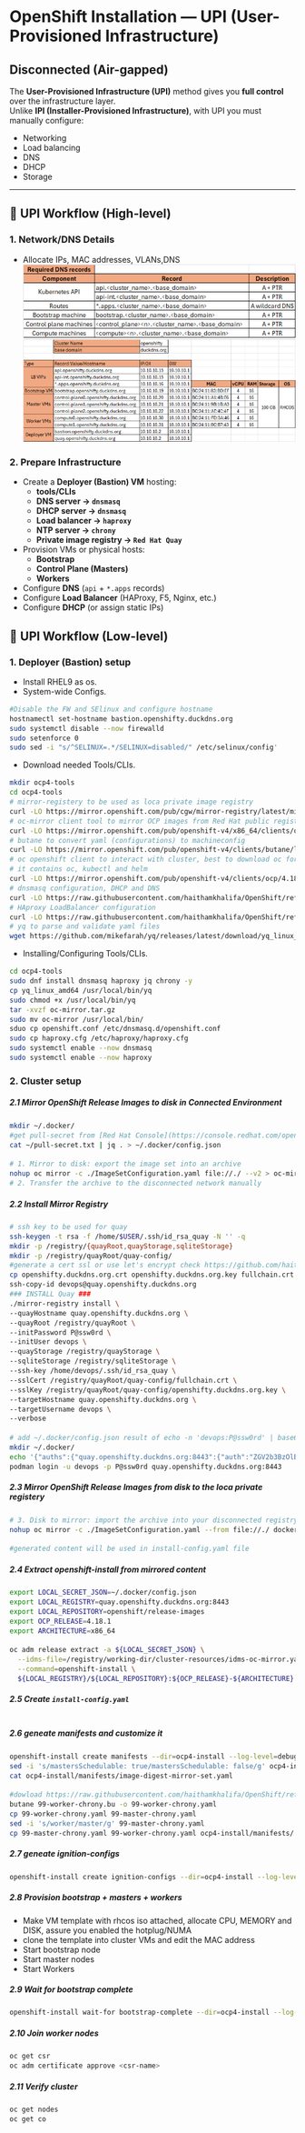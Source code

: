 # OpenShift Installation — UPI (User-Provisioned Infrastructure)
## Disconnected (Air-gapped)

The **User-Provisioned Infrastructure (UPI)** method gives you **full control** over the infrastructure layer.  
Unlike **IPI (Installer-Provisioned Infrastructure)**, with UPI you must manually configure:

- Networking  
- Load balancing  
- DNS  
- DHCP  
- Storage  

---

## 🔹 UPI Workflow (High-level)
### 1. Network/DNS Details
- Allocate IPs, MAC addresses, VLANs,DNS
![cluster details](image.png)
![cluster details](image-1.png)
### 2. Prepare Infrastructure
- Create a **Deployer (Bastion) VM** hosting:
  - **tools/CLIs**
  - **DNS server → `dnsmasq`**
  - **DHCP server → `dnsmasq`**
  - **Load balancer → `haproxy`**
  - **NTP server → `chrony`**
  - **Private image registry → ``Red Hat Quay``**
- Provision VMs or physical hosts:
  - **Bootstrap**
  - **Control Plane (Masters)**
  - **Workers**
- Configure **DNS** (`api` + `*.apps` records)  
- Configure **Load Balancer** (HAProxy, F5, Nginx, etc.)  
- Configure **DHCP** (or assign static IPs)



## 🔹 UPI Workflow (Low-level)
### 1. Deployer (Bastion) setup
- Install RHEL9 as os.
- System-wide Configs.
```bash
#Disable the FW and SElinux and configure hostname  
hostnamectl set-hostname bastion.openshifty.duckdns.org
sudo systemctl disable --now firewalld
sudo setenforce 0
sudo sed -i "s/^SELINUX=.*/SELINUX=disabled/" /etc/selinux/config'
```
- Download needed Tools/CLIs.
```bash 
mkdir ocp4-tools
cd ocp4-tools
# mirror-registery to be used as loca private image registry
curl -LO https://mirror.openshift.com/pub/cgw/mirror-registry/latest/mirror-registry-amd64.tar.gz
# oc-mirror client tool to mirror OCP images from Red Hat public registries to out local registry
curl -LO https://mirror.openshift.com/pub/openshift-v4/x86_64/clients/ocp/latest/oc-mirror.rhel9.tar.gz
# butane to convert yaml (configurations) to machineconfig
curl -LO https://mirror.openshift.com/pub/openshift-v4/clients/butane/latest/butane-amd64
# oc openshift client to interact with cluster, best to download oc for the same version of ocp 
# it contains oc, kubectl and helm 
curl -LO https://mirror.openshift.com/pub/openshift-v4/clients/ocp/4.18.21/openshift-client-linux.tar.gz
# dnsmasq configuration, DHCP and DNS
curl -LO https://raw.githubusercontent.com/haithamkhalifa/OpenShift/refs/heads/master/examples/openshift.conf
# HAproxy LoadBalancer configuration
curl -LO https://raw.githubusercontent.com/haithamkhalifa/OpenShift/refs/heads/master/examples/haproxy.cfg
# yq to parse and validate yaml files
wget https://github.com/mikefarah/yq/releases/latest/download/yq_linux_amd64
```
- Installing/Configuring Tools/CLIs.
```bash 
cd ocp4-tools
sudo dnf install dnsmasq haproxy jq chrony -y
cp yq_linux_amd64 /usr/local/bin/yq
sudo chmod +x /usr/local/bin/yq
tar -xvzf oc-mirror.tar.gz
sudo mv oc-mirror /usr/local/bin/
sduo cp openshift.conf /etc/dnsmasq.d/openshift.conf
sudo cp haproxy.cfg /etc/haproxy/haproxy.cfg
sudo systemctl enable --now dnsmasq
sudo systemctl enable --now haproxy
```
### 2. Cluster setup

##### 2.1 Mirror OpenShift Release Images to disk in Connected Environment 
```bash
mkdir ~/.docker/
#get pull-secret from [Red Hat Console](https://console.redhat.com/openshift/downloads)
cat ~/pull-secret.txt | jq . > ~/.docker/config.json

# 1. Mirror to disk: export the image set into an archive
nohup oc mirror -c ./ImageSetConfiguration.yaml file://./ --v2 > oc-mirror-to-disk.out &
# 2. Transfer the archive to the disconnected network manually
```




##### 2.2 Install Mirror Registry
```bash
# ssh key to be used for quay
ssh-keygen -t rsa -f /home/$USER/.ssh/id_rsa_quay -N '' -q
mkdir -p /registry/{quayRoot,quayStorage,sqliteStorage}
mkdir -p /registry/quayRoot/quay-config/
#generate a cert ssl or use let's encrypt check https://github.com/haithamkhalifa/OpenShift/blob/master/docs/get-free-domain-with-valid-cert.md
cp openshifty.duckdns.org.crt openshifty.duckdns.org.key fullchain.crt /registry/quayRoot/quay-config/
ssh-copy-id devops@quay.openshifty.duckdns.org
### INSTALL Quay ###	
./mirror-registry install \
--quayHostname quay.openshifty.duckdns.org \
--quayRoot /registry/quayRoot \
--initPassword P@ssw0rd \
--initUser devops \
--quayStorage /registry/quayStorage \
--sqliteStorage /registry/sqliteStorage \
--ssh-key /home/devops/.ssh/id_rsa_quay \
--sslCert /registry/quayRoot/quay-config/fullchain.crt \
--sslKey /registry/quayRoot/quay-config/openshifty.duckdns.org.key \
--targetHostname quay.openshifty.duckdns.org \
--targetUsername devops \
--verbose

# add ~/.docker/config.json result of echo -n 'devops:P@ssw0rd' | base64 -w0 with quay.openshifty.duckdns.org:8443 
mkdir ~/.docker/
echo '{"auths":{"quay.openshifty.duckdns.org:8443":{"auth":"ZGV2b3BzOlBAc3N3MHJk"}}}' > ~/.docker/config.json
podman login -u devops -p P@ssw0rd quay.openshifty.duckdns.org:8443 
```


##### 2.3 Mirror OpenShift Release Images from disk to the loca private registery
```bash
# 3. Disk to mirror: import the archive into your disconnected registry
nohup oc mirror -c ./ImageSetConfiguration.yaml --from file://./ docker://quay.openshifty.duckdns.org:8443 --v2 > oc-disk-to-mirror.out & 

#generated content will be used in install-config.yaml file
```

##### 2.4 Extract openshift-install from mirrored content
```bash
export LOCAL_SECRET_JSON=~/.docker/config.json
export LOCAL_REGISTRY=quay.openshifty.duckdns.org:8443
export LOCAL_REPOSITORY=openshift/release-images
export OCP_RELEASE=4.18.1
export ARCHITECTURE=x86_64

oc adm release extract -a ${LOCAL_SECRET_JSON} \
  --idms-file=/registry/working-dir/cluster-resources/idms-oc-mirror.yaml \
  --command=openshift-install \
  ${LOCAL_REGISTRY}/${LOCAL_REPOSITORY}:${OCP_RELEASE}-${ARCHITECTURE}
```

##### 2.5 Create `install-config.yaml`
```yaml
```

##### 2.6 geneate manifests and customize it
```bash
openshift-install create manifests --dir=ocp4-install --log-level=debug
sed -i 's/mastersSchedulable: true/mastersSchedulable: false/g' ocp4-install/manifests/cluster-scheduler-02-config.yml
cat ocp4-install/manifests/image-digest-mirror-set.yaml

#dowload https://raw.githubusercontent.com/haithamkhalifa/OpenShift/refs/heads/master/examples/99-worker-chrony.bu and edit the ntp server ip/dns
butane 99-worker-chrony.bu -o 99-worker-chrony.yaml
cp 99-worker-chrony.yaml 99-master-chrony.yaml
sed -i 's/worker/master/g' 99-master-chrony.yaml
cp 99-master-chrony.yaml 99-worker-chrony.yaml ocp4-install/manifests/

```

##### 2.7 geneate ignition-configs
```bash
openshift-install create ignition-configs --dir=ocp4-install --log-level=debug
```

##### 2.8 Provision bootstrap + masters + workers
- Make VM template with rhcos iso attached, allocate CPU, MEMORY and DISK, assure you enabled the hotplug/NUMA 
- clone the template into cluster VMs and edit the MAC address
- Start bootstrap node 
- Start master nodes
- Start Workers

##### 2.9 Wait for bootstrap complete
```bash
openshift-install wait-for bootstrap-complete --dir=ocp4-install --log-level=debug
```

##### 2.10 Join worker nodes
```bash
oc get csr
oc adm certificate approve <csr-name>
```

##### 2.11 Verify cluster
```bash
oc get nodes
oc get co
```

